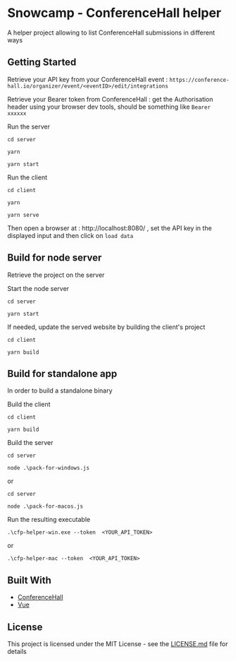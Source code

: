 # Snowcamp - ConferenceHall helper

A helper project allowing to list ConferenceHall submissions in different ways

## Getting Started

Retrieve your API key from your ConferenceHall event : `https://conference-hall.io/organizer/event/<eventID>/edit/integrations`

Retrieve your Bearer token from ConferenceHall : get the Authorisation header using your browser dev tools, should be something like `Bearer xxxxxx`

Run the server

```
cd server

yarn

yarn start
```
Run the client

```
cd client

yarn

yarn serve
```

Then open a browser at : http://localhost:8080/ , set the API key in the displayed input and then click on `load data`

## Build for node server

Retrieve the project on the server

Start the node server

```
cd server

yarn start
```

If needed, update the served website by building the client's project

```
cd client

yarn build
```

## Build for standalone app

In order to build a standalone binary

Build the client

```
cd client

yarn build
```

Build the server

```
cd server

node .\pack-for-windows.js
```
or
```
cd server

node .\pack-for-macos.js
```

Run the resulting executable

```
.\cfp-helper-win.exe --token  <YOUR_API_TOKEN>
```
or
```
.\cfp-helper-mac --token  <YOUR_API_TOKEN>
```
## Built With

* [ConferenceHall](https://conference-hall.io)
* [Vue](https://vuejs.org/)

## License

This project is licensed under the MIT License - see the [LICENSE.md](LICENSE.md) file for details

